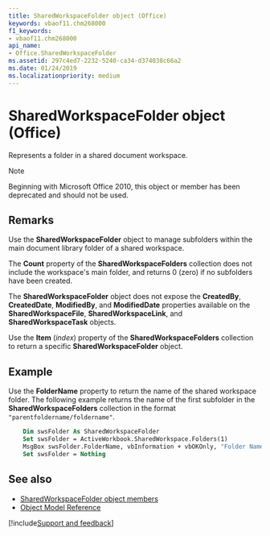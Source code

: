 ```yaml
---
title: SharedWorkspaceFolder object (Office)
keywords: vbaof11.chm268000
f1_keywords:
- vbaof11.chm268000
api_name:
- Office.SharedWorkspaceFolder
ms.assetid: 297c4ed7-2232-5240-ca34-d374038c66a2
ms.date: 01/24/2019
ms.localizationpriority: medium
---
```



# SharedWorkspaceFolder object (Office)

Represents a folder in a shared document workspace.

> [!NOTE] 
> Beginning with Microsoft Office 2010, this object or member has been deprecated and should not be used.


## Remarks

Use the **SharedWorkspaceFolder** object to manage subfolders within the main document library folder of a shared workspace.

The **Count** property of the **SharedWorkspaceFolders** collection does not include the workspace's main folder, and returns 0 (zero) if no subfolders have been created.

The **SharedWorkspaceFolder** object does not expose the **CreatedBy**, **CreatedDate**, **ModifiedBy**, and **ModifiedDate** properties available on the **SharedWorkspaceFile**, **SharedWorkspaceLink**, and **SharedWorkspaceTask** objects.

Use the **Item** (_index_) property of the **SharedWorkspaceFolders** collection to return a specific **SharedWorkspaceFolder** object.


## Example

Use the **FolderName** property to return the name of the shared workspace folder. The following example returns the name of the first subfolder in the **SharedWorkspaceFolders** collection in the format `"parentfoldername/foldername"`.


```vb
    Dim swsFolder As SharedWorkspaceFolder 
    Set swsFolder = ActiveWorkbook.SharedWorkspace.Folders(1) 
    MsgBox swsFolder.FolderName, vbInformation + vbOKOnly, "Folder Name" 
    Set swsFolder = Nothing 

```


## See also

- [SharedWorkspaceFolder object members](overview/Library-Reference/sharedworkspacefolder-members-office.md)
- [Object Model Reference](overview/Library-Reference/reference-object-library-reference-for-office.md)


[!include[Support and feedback](~/includes/feedback-boilerplate.md)]